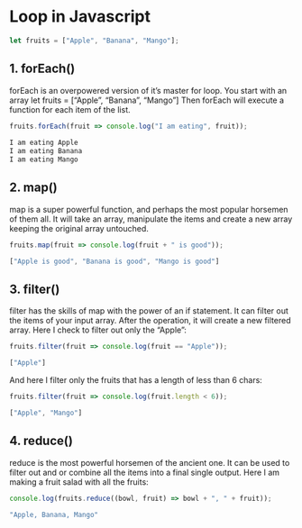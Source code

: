 # Loop in Javascript

```js
let fruits = ["Apple", "Banana", "Mango"];
```

## 1. forEach()

forEach is an overpowered version of it’s master for loop. You start with an array let fruits = [“Apple”, “Banana”, “Mango”]
Then forEach will execute a function for each item of the list.

```js
fruits.forEach(fruit => console.log("I am eating", fruit));
 
I am eating Apple
I am eating Banana
I am eating Mango
```

## 2. map()

map is a super powerful function, and perhaps the most popular horsemen of them all.
It will take an array, manipulate the items and create a new array keeping the original array untouched.

```js
fruits.map(fruit => console.log(fruit + " is good"));

["Apple is good", "Banana is good", "Mango is good"]
```

## 3. filter()

filter has the skills of map with the power of an if statement.
It can filter out the items of your input array. After the operation, it will create a new filtered array.
Here I check to filter out only the “Apple”:

```js
fruits.filter(fruit => console.log(fruit == "Apple"));

["Apple"]
```

And here I filter only the fruits that has a length of less than 6 chars:

```js
fruits.filter(fruit => console.log(fruit.length < 6));

["Apple", "Mango"]
```

## 4. reduce()

reduce is the most powerful horsemen of the ancient one. It can be used to filter out and or combine all the items into a final single output.
Here I am making a fruit salad with all the fruits:

```js
console.log(fruits.reduce((bowl, fruit) => bowl + ", " + fruit));

"Apple, Banana, Mango"
```
